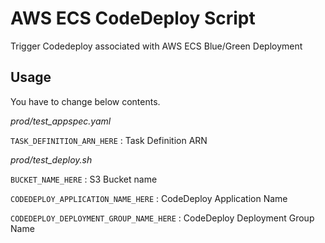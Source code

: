  # AWS ECS CodeDeploy Script

Trigger Codedeploy associated with AWS ECS Blue/Green Deployment

## Usage

You have to change below contents.

*prod/test_appspec.yaml*

`TASK_DEFINITION_ARN_HERE` : Task Definition ARN

*prod/test_deploy.sh*

`BUCKET_NAME_HERE` : S3 Bucket name

`CODEDEPLOY_APPLICATION_NAME_HERE` : CodeDeploy Application Name

`CODEDEPLOY_DEPLOYMENT_GROUP_NAME_HERE` : CodeDeploy Deployment Group Name

